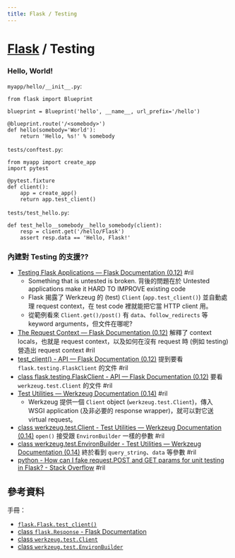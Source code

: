 ```yaml
---
title: Flask / Testing
---
```

# [Flask](flask.md) / Testing

### Hello, World!

`myapp/hello/__init__.py`:

```
from flask import Blueprint

blueprint = Blueprint('hello', __name__, url_prefix='/hello')

@blueprint.route('/<somebody>')
def hello(somebody='World'):
    return 'Hello, %s!' % somebody
```

`tests/conftest.py`:

```
from myapp import create_app
import pytest

@pytest.fixture
def client():
    app = create_app()
    return app.test_client()
```

`tests/test_hello.py`:

```
def test_hello__somebody__hello_somebody(client):
    resp = client.get('/hello/Flask')
    assert resp.data == 'Hello, Flask!'
```

### 內建對 Testing 的支援??

  - [Testing Flask Applications — Flask Documentation \(0\.12\)](http://flask.pocoo.org/docs/0.12/testing/) #ril
      - Something that is untested is broken. 背後的問題在於 Untested applications make it HARD TO IMPROVE existing code
      - Flask 揭露了 Werkzeug 的 (test) `Client` (`app.test_client()`) 並自動處理 request context，在 test code 裡就能把它當 HTTP client 用。
      - 從範例看來 `Client.get()/post()` 有 `data`、`follow_redirects` 等 keyword arguments，但文件在哪呢?
  - [The Request Context — Flask Documentation \(0\.12\)](http://flask.pocoo.org/docs/0.12/reqcontext/) 解釋了 context locals，也就是 request context，以及如何在沒有 request 時 (例如 testing) 營造出 request context #ril
  - [test_client() - API — Flask Documentation \(0\.12\)](http://flask.pocoo.org/docs/0.12/api/#flask.Flask.test_client) 提到要看 `flask.testing.FlaskClient` 的文件 #ril
  - [class flask.testing.FlaskClient - API — Flask Documentation \(0\.12\)](http://flask.pocoo.org/docs/0.12/api/#flask.testing.FlaskClient) 要看 `werkzeug.test.Client` 的文件 #ril
  - [Test Utilities — Werkzeug Documentation \(0\.14\)](http://werkzeug.pocoo.org/docs/0.14/test/) #ril
      - Werkzeug 提供一個 `Client` object (`werkzeug.test.Client`)，傳入 WSGI application (及非必要的 response wrapper)，就可以對它送 virtual request。
  - [class werkzeug.test.Client - Test Utilities — Werkzeug Documentation \(0\.14\)](http://werkzeug.pocoo.org/docs/0.14/test/#werkzeug.test.Client) `open()` 接受跟 `EnvironBuilder` 一樣的參數 #ril
  - [class werkzeug.test.EnvironBuilder - Test Utilities — Werkzeug Documentation \(0\.14\)](http://werkzeug.pocoo.org/docs/0.14/test/#werkzeug.test.EnvironBuilder) 終於看到 `query_string`、`data` 等參數 #ril
  - [python \- How can I fake request\.POST and GET params for unit testing in Flask? \- Stack Overflow](https://stackoverflow.com/questions/7428124/) #ril

## 參考資料

手冊：

  - [`flask.Flask.test_client()`](http://flask.pocoo.org/docs/0.12/api/#flask.Flask.test_client)
  - [class `flask.Response` - Flask Documentation](http://flask.pocoo.org/docs/0.12/api/#flask.Response)
  - [class `werkzeug.test.Client`](http://werkzeug.pocoo.org/docs/0.14/test/#werkzeug.test.Client)
  - [class `werkzeug.test.EnvironBuilder`](http://werkzeug.pocoo.org/docs/0.14/test/#werkzeug.test.EnvironBuilder)
